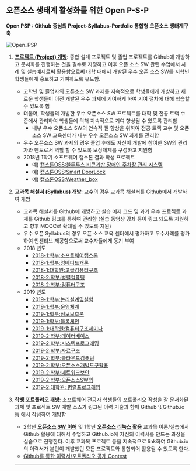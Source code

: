 ## 오픈소스 생태계 활성화를 위한 Open P-S-P

**Open PSP : Github 중심의 Project-Syllabus-Portfolio 통합형 오픈소스 생태계구축**

![Open_PSP](https://github.com/Hallym-OpenSourceSW/Hallym-OpenSourceSW.github.io/blob/master/img/open_psp.JPG)

   1. **[프로젝트 (Project) 개방](https://github.com/Hallym-OpenSourceSW/Hallym-OpenSourceSW.github.io/blob/master/Sub_menu/oss-sanhak.md)**: 종합 설계 프로젝트 및 졸업 프로젝트를 Github에 개방하고 문서화를 진행하는 것을 필수로 지정하고 이후 오픈 소스 SW 관련 수업에서 사례 및 실습예제로써 활용함으로써 대학 내에서 개발된 우수 오픈 소스 SW를 저학년 학생들에게 홍보하고 기여하도록 유도함.  
      * 고학년 및 졸업자의 오픈소스 SW 과제를 지속적으로 학생들에게 개방하고 새로운 학생들이 이전 개발된 우수 과제에 기여하게 하여 기여 절차에 대해 학습할 수 있도록 함
      * 더불어, 학생들의 개발한 우수 오픈소스 SW 프로젝트를 대학 및 전공 트랙 수준에서 관리하여 학생들에 의해 지속적으로 기여 향상될 수 있도록 관리함
         * 내부 우수 오픈소스 SW의 연속적 질 향상을 위하여 전공 트랙 교수 및 오픈소스 SW 교육센터가 내부 우수 오픈소스 SW 과제를 관리함
      * 우수 오픈소스 SW 과제의 경우 졸업 후에도 자신이 개발에 참여한 SW의 관리자와 멘토로서 역할 할 수 있도록 보상체계를 구성하고 지원함
      * 2018년 1학기 소프트웨어 캡스톤 결과 학생 프로젝트   
         * 예) [캡스톤OSS:블루투스 비콘기반 장애인 주차장 관리 시스템](https://github.com/YONGEEEE/Bluetooth-based-handicapped-parking-area-system)
         * 예) [캡스톤OSS:Smart DoorLock](https://github.com/jeonggunlee/Capstone-Design/blob/master/DitialDoorLock/README.md)
         * 예) [캡스톤OSS:Weather_box](https://github.com/jeonggunlee/Capstone-Design/blob/master/WeatherBox/README.md)

   2. **[교과목 해설서 (Syllabus) 개방](https://github.com/Hallym-OpenSourceSW/HLSWCourses)**: 교수의 경우 교과목 해설서를 Github에서 개발하여 개방
      * 교과목 해설서를 Github에 개방하고 실습 예제 코드 및 과거 우수 프로젝트 과제를 Github 링크를 통하여 관리함 (실습 동영상 강좌 등이 링크 되도록 지원하고 향후 MOOC로 확대될 수 있도록 지원)
      * 우수 오픈 Syllabus의 경우 오픈 소스 교육 센터에서 평가하고 우수사례를 평가하여 인센티브 제공함으로써 교수자들에게 동기 부여
      * 2018 년도
         * [2018-1:학부:소프트웨어캡스톤](https://github.com/jeonggunlee/Capstone-Design)
         * [2018-1:학부:임베디드개론](https://github.com/jeonggunlee/Embedded-System-Design)
         * [2018-1:대학원:고급컴퓨터구조](https://github.com/jeonggunlee/Advanced-Computer-Architecture)
         * [2018-2:학부:병렬컴퓨팅](https://github.com/jeonggunlee/Parallel_Programming_2018_Fall)
         * [2018-2:학부:컴퓨터구조](https://github.com/jeonggunlee/Computer_Arch_2018_Fall)
      * 2019 년도
         * [2019-1:학부:논리설계및실험](https://github.com/jeonggunlee/LogicDesign)
         * [2019-1:학부:운영체계](https://github.com/wonpyo-kim/OperatingSystems)
         * [2019-1:학부:정보보호론](https://github.com/emsecurity/Information_Security_2019_Spring)
         * [2019-1:학부:블록체인](https://github.com/emsecurity/Blockchain_2019_Spring)
         * [2019-1:대학원:컴퓨터구조세미나](https://github.com/jeonggunlee/ca_seminar)
         * [2019-2:학부:데이터베이스](https://github.com/juhou/Database_2019_2)
         * [2019-2:학부:시스템프로그래밍](https://github.com/twoonkim/sp2019-2)
         * [2019-2:학부:자료구조](https://github.com/twoonkim/ds2019-2)
         * [2019-2:학부:클라우드컴퓨팅](https://github.com/twoonkim/cc2019-2)
         * [2019-2:학부:오픈소스개발도구활용](https://github.com/emsecurity/Development_of_Opensource_SW_2019_Fall)
         * [2019-2:학부:네트워크보안](https://github.com/emsecurity/Network_Security_2019_Fall)
         * [2019-2:학부:오픈소스SW의](https://github.com/emsecurity/Understandings_of_Open_Source_SW_2019_Fall)
         * [2019-2:대학원: 병렬프로그래밍](https://github.com/jeonggunlee/Parallel_Programming) 
         


   3. **[학생 포트폴리오 개방](https://github.com/Hallym-OpenSourceSW/GitResumeContest/blob/master/registration.md)**: 소프트웨어 전공자 학생들의 포트폴리오 작성을 잘 문서화된 과제 및 프로젝트 SW 개발 소스가 링크된 이력 기술과 함께 Github 및Github.io 등 에서 작성하여 개방함
      * 2학년 **[오픈소스 SW 이해](https://github.com/emsecurity/Understandings_of_Open_Source_SW_2018_Fall)** 및 1학년 **[오픈소스 리눅스 활용](https://github.com/K-DH/OpenSourceLinux_2018_Fall)** 교과목 이론/실습에서 Github 활용에 대해서 수업하고 Github.io에 자신의 이력서를 만드는 과정을 실습으로 진행한다. 이후 교과목 프로젝트 등을 지속적으로 link하여 Github.io의 이력서가 본인이 개발했던 모든 프로젝트와 통합되어 활용될 수 있도록 한다.
      * [Github를 통한 이력서/포트폴리오 공개 Contest](https://github.com/Hallym-OpenSourceSW/GitResumeContest)
      
      *  *  *
  
